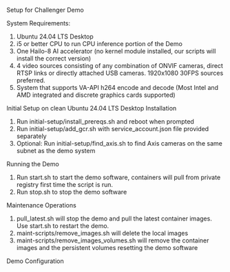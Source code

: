 Setup for Challenger Demo

System Requirements:

1) Ubuntu 24.04 LTS Desktop
2) i5 or better CPU to run CPU inference portion of the Demo
3) One Hailo-8 AI accelerator (no kernel module installed, our scripts will install the correct version)
4) 4 video sources consisting of any combination of ONVIF cameras, direct RTSP links or directly attached USB cameras. 1920x1080 30FPS sources preferred.
5) System that supports VA-API h264 encode and decode (Most Intel and AMD integrated and discrete graphics cards supported)  

Initial Setup on clean Ubuntu 24.04 LTS Desktop Installation

1) Run initial-setup/install_prereqs.sh and reboot when  prompted
2) Run initial-setup/add_gcr.sh with service_account.json file provided separately
3) Optional: Run initial-setup/find_axis.sh to find Axis cameras on the same subnet as the demo system

Running the Demo

1) Run start.sh to start the demo software, containers will pull from private registry first time the script is run.
2) Run stop.sh to stop the demo software

Maintenance Operations

1) pull_latest.sh will stop the demo and pull the latest container images. Use start.sh to restart the demo.
2) maint-scripts/remove_images.sh will delete the local images 
3) maint-scripts/remove_images_volumes.sh will remove the container images and the persistent volumes resetting the demo software

Demo Configuration

<Coming Soon>
